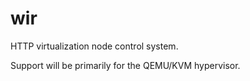 # wir

HTTP virtualization node control system.

Support will be primarily for the QEMU/KVM hypervisor.
